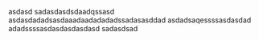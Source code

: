 
asdasd
sadasdasdsdaadqssasd
asdasdadadsasdaaadaadadadadssadasasddad
asdadsaqessssasdasdad
adadssssasdasdasdasdasd
sadasdsad
